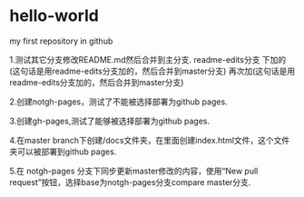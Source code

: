 # hello-world
my first repository in github

1.测试其它分支修改README.md然后合并到主分支.
  readme-edits分支 下加的(这句话是用readme-edits分支加的，然后合并到master分支)
  再次加(这句话是用readme-edits分支加的，然后合并到master分支)

2.创建notgh-pages，测试了不能被选择部署为github pages.

3.创建gh-pages,测试了能够被选择部署为github pages.

4.在master branch下创建/docs文件夹，在里面创建index.html文件，这个文件夹可以被部署到github pages.

5.在 notgh-pages 分支下同步更新master修改的内容，使用“New pull request”按钮，选择base为notgh-pages分支compare master分支.
